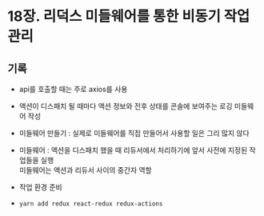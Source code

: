 # 18장. 리덕스 미들웨어를 통한 비동기 작업 관리

## 기록

- api를 호출할 때는 주로 axios를 사용
- 액션이 디스패치 될 때마다 액션 정보와 전후 상태를 콘솔에 보여주는 로깅 미들웨어 작성
- 미들웨어 만들기 : 실제로 미들웨어를 직접 만들어서 사용할 일은 그리 많지 않다
- 미들웨어 : 액션을 디스패치 했을 때 리듀서에서 처리하기에 앞서 사전에 지정된 작업들을 실행 <br>
  미들웨어는 액션과 리듀서 사이의 중간자 역할

- 작업 환경 준비
- `yarn add redux react-redux redux-actions`
